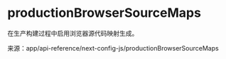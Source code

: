 # productionBrowserSourceMaps

在生产构建过程中启用浏览器源代码映射生成。

来源：app/api-reference/next-config-js/productionBrowserSourceMaps
